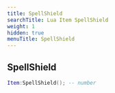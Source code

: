 ```yaml
---
title: SpellShield
searchTitle: Lua Item SpellShield
weight: 1
hidden: true
menuTitle: SpellShield
---
```

## SpellShield
```lua
Item:SpellShield(); -- number
```